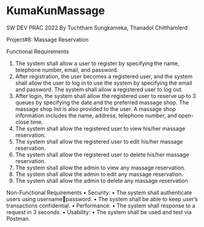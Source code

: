 # KumaKunMassage
 SW DEV PRAC 2022 By Tuchtham Sungkameka, Thanadol Chitthamlerd

Project#8: Massage Reservation

Functional Requirements
1. The system shall allow a user to register by specifying the name, telephone number, email, and 
password. 
2. After registration, the user becomes a registered user, and the system shall allow the user to log in to 
use the system by specifying the email and password. The system shall allow a registered user to log 
out.
3. After login, the system shall allow the registered user to reserve up to 3 queues by specifying the date 
and the preferred massage shop. The massage shop list is also provided to the user. A massage shop 
information includes the name, address, telephone number, and open-close time.
4. The system shall allow the registered user to view his/her massage reservation.
5. The system shall allow the registered user to edit his/her massage reservation.
6. The system shall allow the registered user to delete his/her massage reservation.
7. The system shall allow the admin to view any massage reservation.
8. The system shall allow the admin to edit any massage reservation.
9. The system shall allow the admin to delete any massage reservation

Non-Functional Requirements
• Security: 
• The system shall authenticate users using usernamepassword.
• The system shall be able to keep user’s transactions 
confidential.
• Performance:
• The system shall response to a request in 3 seconds.
• Usability:
• The system shall be used and test via Postman.
